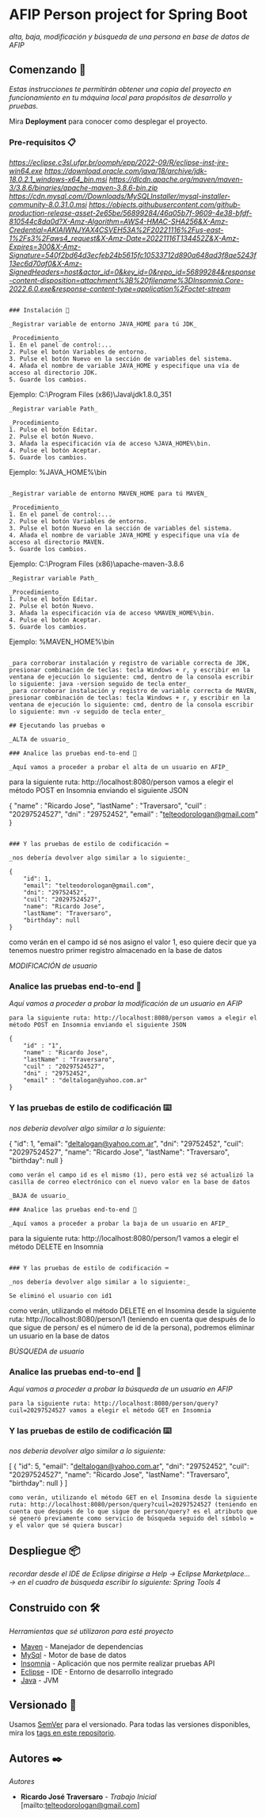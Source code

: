 # AFIP Person project for Spring Boot

_alta, baja, modificación y búsqueda de una persona en base de datos de AFIP_

## Comenzando 🚀

_Estas instrucciones te permitirán obtener una copia del proyecto en funcionamiento en tu máquina local para propósitos de desarrollo y pruebas._

Mira **Deployment** para conocer como desplegar el proyecto.


### Pre-requisitos 📋

_https://eclipse.c3sl.ufpr.br/oomph/epp/2022-09/R/eclipse-inst-jre-win64.exe_
_https://download.oracle.com/java/18/archive/jdk-18.0.2.1_windows-x64_bin.msi_
_https://dlcdn.apache.org/maven/maven-3/3.8.6/binaries/apache-maven-3.8.6-bin.zip_
_https://cdn.mysql.com//Downloads/MySQLInstaller/mysql-installer-community-8.0.31.0.msi_
_https://objects.githubusercontent.com/github-production-release-asset-2e65be/56899284/46a05b7f-9609-4e38-bfdf-810544c8da0d?X-Amz-Algorithm=AWS4-HMAC-SHA256&X-Amz-Credential=AKIAIWNJYAX4CSVEH53A%2F20221116%2Fus-east-1%2Fs3%2Faws4_request&X-Amz-Date=20221116T134452Z&X-Amz-Expires=300&X-Amz-Signature=540f2bd64d3ecfeb24b5615fc10533712d890a648ad3f8ae5243f13ec6d70af0&X-Amz-SignedHeaders=host&actor_id=0&key_id=0&repo_id=56899284&response-content-disposition=attachment%3B%20filename%3DInsomnia.Core-2022.6.0.exe&response-content-type=application%2Foctet-stream_

```

### Instalación 🔧

_Registrar variable de entorno JAVA_HOME para tú JDK_

_Procedimiento_
1. En el panel de control:...
2. Pulse el botón Variables de entorno.
3. Pulse el botón Nuevo en la sección de variables del sistema.
4. Añada el nombre de variable JAVA_HOME y especifique una vía de acceso al directorio JDK.
5. Guarde los cambios.

```
Ejemplo: C:\Program Files (x86)\Java\jdk1.8.0_351
```
_Registrar variable Path_

_Procedimiento_
1. Pulse el botón Editar.
2. Pulse el botón Nuevo.
3. Añada la especificación vía de acceso %JAVA_HOME%\bin.
4. Pulse el botón Aceptar.
5. Guarde los cambios.

```
Ejemplo: %JAVA_HOME%\bin
```

_Registrar variable de entorno MAVEN_HOME para tú MAVEN_

_Procedimiento_
1. En el panel de control:...
2. Pulse el botón Variables de entorno.
3. Pulse el botón Nuevo en la sección de variables del sistema.
4. Añada el nombre de variable JAVA_HOME y especifique una vía de acceso al directorio MAVEN.
5. Guarde los cambios.

```
Ejemplo: C:\Program Files (x86)\apache-maven-3.8.6
```
_Registrar variable Path_

_Procedimiento_
1. Pulse el botón Editar.
2. Pulse el botón Nuevo.
3. Añada la especificación vía de acceso %MAVEN_HOME%\bin.
4. Pulse el botón Aceptar.
5. Guarde los cambios.

```
Ejemplo: %MAVEN_HOME%\bin
```

_para corroborar instalación y registro de variable correcta de JDK, presionar combinación de teclas: tecla Windows + r, y escribir en la ventana de ejecución lo siguiente: cmd, dentro de la consola escribir lo siguiente: java -version seguido de tecla enter_
_para corroborar instalación y registro de variable correcta de MAVEN, presionar combinación de teclas: tecla Windows + r, y escribir en la ventana de ejecución lo siguiente: cmd, dentro de la consola escribir lo siguiente: mvn -v seguido de tecla enter_

## Ejecutando las pruebas ⚙️

_ALTA de usuario_

### Analice las pruebas end-to-end 🔩

_Aquí vamos a proceder a probar el alta de un usuario en AFIP_

```
para la siguiente ruta: http://localhost:8080/person vamos a elegir el método POST en Insomnia enviando el siguiente JSON

{
	"name" : "Ricardo Jose",
	"lastName" : "Traversaro",
	"cuil" : "20297524527",
	"dni" : "29752452",
	"email" : "telteodorologan@gmail.com"
}
```

### Y las pruebas de estilo de codificación ⌨️

_nos debería devolver algo similar a lo siguiente:_

{
	"id": 1,
	"email": "telteodorologan@gmail.com",
	"dni": "29752452",
	"cuil": "20297524527",
	"name": "Ricardo Jose",
	"lastName": "Traversaro",
	"birthday": null
}

```
como verán en el campo id sé nos asigno el valor 1, eso quiere decir que ya tenemos nuestro primer registro almacenado en la base de datos

_MODIFICACIÓN de usuario_

### Analice las pruebas end-to-end 🔩

_Aquí vamos a proceder a probar la modificación de un usuario en AFIP_

```
para la siguiente ruta: http://localhost:8080/person vamos a elegir el método POST en Insomnia enviando el siguiente JSON

{
	"id" : "1",
	"name" : "Ricardo Jose",
	"lastName" : "Traversaro",
	"cuil" : "20297524527",
	"dni" : "29752452",
	"email" : "deltalogan@yahoo.com.ar"
}
```

### Y las pruebas de estilo de codificación ⌨️

_nos debería devolver algo similar a lo siguiente:_

{
	"id": 1,
	"email": "deltalogan@yahoo.com.ar",
	"dni": "29752452",
	"cuil": "20297524527",
	"name": "Ricardo Jose",
	"lastName": "Traversaro",
	"birthday": null
}

```
como verán el campo id es el mismo (1), pero está vez sé actualizó la casilla de correo electrónico con el nuevo valor en la base de datos

_BAJA de usuario_

### Analice las pruebas end-to-end 🔩

_Aquí vamos a proceder a probar la baja de un usuario en AFIP_

```
para la siguiente ruta: http://localhost:8080/person/1 vamos a elegir el método DELETE en Insomnia

```

### Y las pruebas de estilo de codificación ⌨️

_nos debería devolver algo similar a lo siguiente:_

Se eliminó el usuario con id1

```
como verán, utilizando el método DELETE en el Insomina desde la siguiente ruta: http://localhost:8080/person/1 (teniendo en cuenta que después de lo que sigue de person/ es el número de id de la persona), podremos eliminar un usuario en la base de datos

_BÚSQUEDA de usuario_

### Analice las pruebas end-to-end 🔩

_Aquí vamos a proceder a probar la búsqueda de un usuario en AFIP_

```
para la siguiente ruta: http://localhost:8080/person/query?cuil=20297524527 vamos a elegir el método GET en Insomnia

```

### Y las pruebas de estilo de codificación ⌨️

_nos debería devolver algo similar a lo siguiente:_

[
	{
		"id": 5,
		"email": "deltalogan@yahoo.com.ar",
		"dni": "29752452",
		"cuil": "20297524527",
		"name": "Ricardo Jose",
		"lastName": "Traversaro",
		"birthday": null
	}
]

```
como verán, utilizando el método GET en el Insomina desde la siguiente ruta: http://localhost:8080/person/query?cuil=20297524527 (teniendo en cuenta que después de lo que sigue de person/query? es el atributo que sé generó previamente como servicio de búsqueda seguido del símbolo = y el valor que sé quiera buscar)
```

## Despliegue 📦

_recordar desde el IDE de Eclipse dirigirse a Help → Eclipse Marketplace… → en el cuadro de búsqueda escribir lo siguiente: Spring Tools 4_

## Construido con 🛠️

_Herramientas que sé utilizaron para esté proyecto_

* [Maven](https://maven.apache.org/) - Manejador de dependencias
* [MySql](https://www.mysql.com/) - Motor de base de datos
* [Insomnia](https://insomnia.rest/) - Aplicación que nos permite realizar pruebas API
* [Eclipse](https://www.eclipse.org/) - IDE - Entorno de desarrollo integrado
* [Java](https://www.java.com/es/) - JVM

## Versionado 📌

Usamos [SemVer](http://semver.org/) para el versionado. Para todas las versiones disponibles, mira los [tags en este repositorio](https://github.com/tu/proyecto/tags).

## Autores ✒️

_Autores_

* **Ricardo José Traversaro** - *Trabajo Inicial* [mailto:telteodorologan@gmail.com]